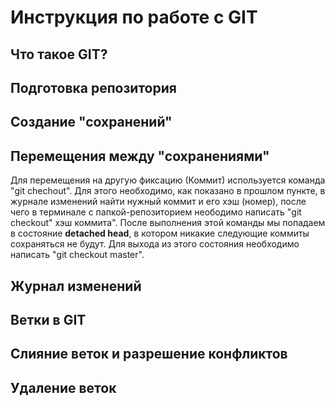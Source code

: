 # Инструкция по работе с GIT

## Что такое GIT? 

## Подготовка репозитория

## Создание "сохранений"

## Перемещения между "сохранениями"
Для перемещения на другую фиксацию (Коммит) используется команда "git chechout". Для этого необходимо, как показано в прошлом пункте, в журнале изменений найти нужный коммит и его хэш (номер), после чего в терминале с папкой-репозиторием неободимо написать "git checkout" хэш коммита". После выполнения этой команды мы попадаем в состояние **detached head**, в котором никакие следующие коммиты сохраняться не будут. Для выхода из этого состояния необходимо написать "git checkout master".
## Журнал изменений

## Ветки в GIT

## Слияние веток и разрешение конфликтов

## Удаление веток